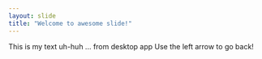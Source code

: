 ```yaml
---
layout: slide
title: "Welcome to awesome slide!"
---
```

This is my text uh-huh ... from desktop app
Use the left arrow to go back!
